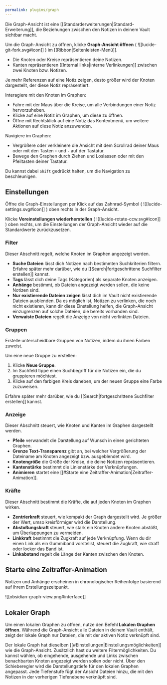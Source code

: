 ```yaml
---
permalink: plugins/graph
---
```


Die Graph-Ansicht ist eine [[Standarderweiterungen|Standard-Erweiterung]], die Beziehungen zwischen den Notizen in deinem Vault sichtbar macht.

Um die Graph-Ansicht zu öffnen, klicke **Graph-Ansicht öffnen** ( ![[lucide-git-fork.svg#icon]] ) im [[Ribbon|Seitenleisten-Menü]].

- Die Knoten oder Kreise repräsentieren deine Notizen.
- Kanten repräsentieren [[Internal links|interne Verlinkungen]] zwischen zwei Knoten bzw. Notizen.

Je mehr Referenzen auf eine Notiz zeigen, desto größer wird der Knoten dargestellt, der diese Notiz repräsentiert.

Interagiere mit den Knoten im Graphen:

- Fahre mit der Maus über die Kreise, um alle Verbindungen einer Notiz hervorzuheben.
- Klicke auf eine Notiz im Graphen, um diese zu öffnen.
- Öffne mit Rechtsklick auf eine Notiz das Kontextmenü, um weitere Aktionen auf diese Notiz anzuwenden.

Navigiere im Graphen:

- Vergrößere oder verkleinere die Ansicht mit dem Scrollrad deiner Maus oder mit den Tasten `+` und `-` auf der Tastatur.
- Bewege den Graphen durch Ziehen und Loslassen oder mit den Pfeiltasten deiner Tastatur.

Du kannst dabei `Shift` gedrückt halten, um die Navigation zu beschleunigen.

## Einstellungen

Öffne die Graph-Einstellungen per Klick auf das Zahnrad-Symbol ( ![[lucide-settings.svg#icon]] ) oben rechts in der Graph-Ansicht.

Klicke **Voreinstellungen wiederherstellen** ( ![[lucide-rotate-ccw.svg#icon]] ) oben rechts, um die Einstellungen der Graph-Ansicht wieder auf die Standardwerte zurückzusetzen.

### Filter

Dieser Abschnitt regelt, welche Knoten im Graphen angezeigt werden.

- **Suche Dateien** lässt dich Notizen nach bestimmten Suchkriterien filtern. Erfahre später mehr darüber, wie du [[Search|fortgeschrittene Suchfilter erstellen]] kannst.
- **Tags** lässt dich deine Tags (Kategorien) als separate Knoten anzeigen.
- **Anhänge** bestimmt, ob Dateien angezeigt werden sollen, die keine Notizen sind.
- **Nur existierende Dateien zeigen** lässt dich im Vault nicht existierende Dateien ausblenden. Da es möglich ist, Notizen zu verlinken, die noch nicht existieren, kann dir diese Einstellung helfen, die Graph-Ansicht einzugrenzen auf solche Dateien, die bereits vorhanden sind.
- **Verwaiste Dateien** regelt die Anzeige von nicht verlinkten Dateien.

### Gruppen

Erstelle unterscheidbare Gruppen von Notizen, indem du ihnen Farben zuweist.

Um eine neue Gruppe zu erstellen:

1. Klicke **Neue Gruppe**.
2. Im Suchfeld tippe einen Suchbegriff für die Notizen ein, die du gruppieren möchtest.
3. Klicke auf den farbigen Kreis daneben, um der neuen Gruppe eine Farbe zuzuweisen.

Erfahre später mehr darüber, wie du [[Search|fortgeschrittene Suchfilter erstellen]] kannst.

### Anzeige

Dieser Abschnitt steuert, wie Knoten und Kanten im Graphen dargestellt werden.

- **Pfeile** verwandelt die Darstellung auf Wunsch in einen gerichteten Graphen.
- **Grenze Text-Transparenz** gibt an, bei welcher Vergrößerung der Dateiname am Knoten angezeigt bzw. ausgeblendet wird.
- **Knotengröße** die Größe der Kreise, die deine Notizen repräsentieren.
- **Kantenstärke** bestimmt die Linienstärke der Verknüpfungen.
- **Animieren** startet eine [[#Starte eine Zeitraffer-Animation|Zeitraffer-Animation]].

### Kräfte

Dieser Abschnitt bestimmt die Kräfte, die auf jeden Knoten im Graphen wirken.

- **Zentrierkraft** steuert, wie kompakt der Graph dargestellt wird. Je größer der Wert, umso kreisförmiger wird die Darstellung.
- **Abstoßungskraft** steuert, wie stark ein Knoten andere Knoten abstößt, um Überlappungen zu vermeiden.
- **Linkkraft** bestimmt die Zugkraft auf jede Verknüpfung. Wenn du dir einen Link als ein Gummiband vorstellst, steuert die Zugkraft, wie straff oder locker das Band ist.
- **Linkabstand** regelt die Länge der Kanten zwischen den Knoten.

## Starte eine Zeitraffer-Animation

Notizen und Anhänge erscheinen in chronologischer Reihenfolge basierend auf ihrem Erstellungszeitpunkt.

![[obsidian-graph-view.png#interface]]

## Lokaler Graph

Um einen lokalen Graphen zu öffnen, nutze den Befehl **Lokalen Graphen öffnen**. Während die Graph-Ansicht alle Dateien in deinem Vault enthält, zeigt der lokale Graph nur Dateien, die mit der aktiven Notiz verknüpft sind.

Der lokale Graph hat dieselben [[#Einstellungen|Einstellungsmöglichkeiten]] wie die Graph-Ansicht. Zusätzlich hast du weitere Filtermöglichkeiten. Du kannst wählen, ob eingehende, ausgehende und Links zwischen benachbarten Knoten angezeigt werden sollen oder nicht. Über den Schieberegler wird die Darstellungstiefe für den lokalen Graphen angepasst. Jede Tiefenstufe fügt der Ansicht Dateien hinzu, die mit den Notizen in der vorherigen Tiefenebene verknüpft sind.
